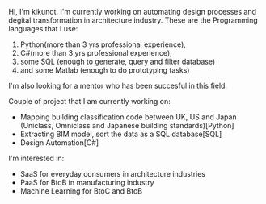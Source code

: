 Hi, I'm kikunot. I'm currently working on automating design processes and degital transformation in architecture industry. These are the Programming languages that I use: 

  1. Python(more than 3 yrs professional experience), 
  2. C#(more than 3 yrs professional experience), 
  3. some SQL (enough to generate, query and filter database)
  4. and some Matlab (enough to do prototyping tasks) 

I'm also looking for a mentor who has been succesful in this field.

Couple of project that I am currently working on:
- Mapping building classification code between UK, US and Japan (Uniclass, Omniclass and Japanese building standards)[Python]
- Extracting BIM model, sort the data as a SQL database[SQL]
- Design Automation[C#]

I'm interested in:
- SaaS for everyday consumers in architecture industries
- PaaS for BtoB in manufacturing industry
- Machine Learning for BtoC and BtoB

<!--
**kikunota/kikunota** is a ✨ _special_ ✨ repository because its `README.md` (this file) appears on your GitHub profile.

Here are some ideas to get you started:

- 🔭 I’m currently working on ...
- 🌱 I’m currently learning ...
- 👯 I’m looking to collaborate on ...
- 🤔 I’m looking for help with ...
- 💬 Ask me about ...
- 📫 How to reach me: ...
- 😄 Pronouns: ...
- ⚡ Fun fact: ...
-->
